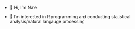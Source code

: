 - 👋 Hi, I’m Nate

- 👀 I’m interested in R programming and conducting statistical analysis/natural langauge processing

<!---
Nate0047/Nate0047 is a ✨ special ✨ repository because its `README.md` (this file) appears on your GitHub profile.
You can click the Preview link to take a look at your changes.
--->
